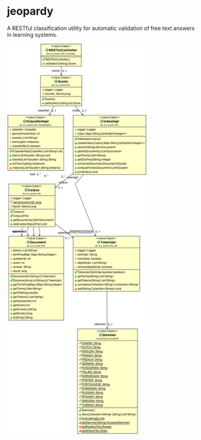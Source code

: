 # jeopardy

A RESTful classification utility for automatic validation of free text answers in learning systems.

![alt tag](https://raw.githubusercontent.com/matana/jeopardy/master/classDiagram.png)
